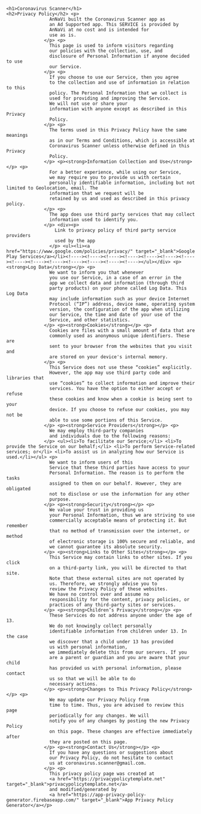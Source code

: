     <h1>Coronavirus Scanner</h1>
    <h2>Privacy Policy</h2> <p>
                    AnNaVi built the Coronavirus Scanner app as
                    an Ad Supported app. This SERVICE is provided by
                    AnNaVi at no cost and is intended for
                    use as is.
                  </p> <p>
                    This page is used to inform visitors regarding
                    our policies with the collection, use, and
                    disclosure of Personal Information if anyone decided to use
                    our Service.
                  </p> <p>
                    If you choose to use our Service, then you agree
                    to the collection and use of information in relation to this
                    policy. The Personal Information that we collect is
                    used for providing and improving the Service.
                    We will not use or share your
                    information with anyone except as described in this Privacy
                    Policy.
                  </p> <p>
                    The terms used in this Privacy Policy have the same meanings
                    as in our Terms and Conditions, which is accessible at
                    Coronavirus Scanner unless otherwise defined in this Privacy
                    Policy.
                  </p> <p><strong>Information Collection and Use</strong></p> <p>
                    For a better experience, while using our Service,
                    we may require you to provide us with certain
                    personally identifiable information, including but not limited to Geolocation, email. The
                    information that we request will be
                    retained by us and used as described in this privacy policy.
                  </p> <p>
                    The app does use third party services that may collect
                    information used to identify you.
                  </p> <div><p>
                      Link to privacy policy of third party service providers
                      used by the app
                    </p> <ul><li><a href="https://www.google.com/policies/privacy/" target="_blank">Google Play Services</a></li><!----><!----><!----><!----><!----><!----><!----><!----><!----><!----><!----><!----><!----><!----></ul></div> <p><strong>Log Data</strong></p> <p>
                    We want to inform you that whenever
                    you use our Service, in a case of an error in the
                    app we collect data and information (through third
                    party products) on your phone called Log Data. This Log Data
                    may include information such as your device Internet
                    Protocol (“IP”) address, device name, operating system
                    version, the configuration of the app when utilizing
                    our Service, the time and date of your use of the
                    Service, and other statistics.
                  </p> <p><strong>Cookies</strong></p> <p>
                    Cookies are files with a small amount of data that are
                    commonly used as anonymous unique identifiers. These are
                    sent to your browser from the websites that you visit and
                    are stored on your device's internal memory.
                  </p> <p>
                    This Service does not use these “cookies” explicitly.
                    However, the app may use third party code and libraries that
                    use “cookies” to collect information and improve their
                    services. You have the option to either accept or refuse
                    these cookies and know when a cookie is being sent to your
                    device. If you choose to refuse our cookies, you may not be
                    able to use some portions of this Service.
                  </p> <p><strong>Service Providers</strong></p> <p>
                    We may employ third-party companies
                    and individuals due to the following reasons:
                  </p> <ul><li>To facilitate our Service;</li> <li>To provide the Service on our behalf;</li> <li>To perform Service-related services; or</li> <li>To assist us in analyzing how our Service is used.</li></ul> <p>
                    We want to inform users of this
                    Service that these third parties have access to your
                    Personal Information. The reason is to perform the tasks
                    assigned to them on our behalf. However, they are obligated
                    not to disclose or use the information for any other
                    purpose.
                  </p> <p><strong>Security</strong></p> <p>
                    We value your trust in providing us
                    your Personal Information, thus we are striving to use
                    commercially acceptable means of protecting it. But remember
                    that no method of transmission over the internet, or method
                    of electronic storage is 100% secure and reliable, and
                    we cannot guarantee its absolute security.
                  </p> <p><strong>Links to Other Sites</strong></p> <p>
                    This Service may contain links to other sites. If you click
                    on a third-party link, you will be directed to that site.
                    Note that these external sites are not operated by
                    us. Therefore, we strongly advise you to
                    review the Privacy Policy of these websites.
                    We have no control over and assume no
                    responsibility for the content, privacy policies, or
                    practices of any third-party sites or services.
                  </p> <p><strong>Children’s Privacy</strong></p> <p>
                    These Services do not address anyone under the age of 13.
                    We do not knowingly collect personally
                    identifiable information from children under 13. In the case
                    we discover that a child under 13 has provided
                    us with personal information,
                    we immediately delete this from our servers. If you
                    are a parent or guardian and you are aware that your child
                    has provided us with personal information, please contact
                    us so that we will be able to do
                    necessary actions.
                  </p> <p><strong>Changes to This Privacy Policy</strong></p> <p>
                    We may update our Privacy Policy from
                    time to time. Thus, you are advised to review this page
                    periodically for any changes. We will
                    notify you of any changes by posting the new Privacy Policy
                    on this page. These changes are effective immediately after
                    they are posted on this page.
                  </p> <p><strong>Contact Us</strong></p> <p>
                    If you have any questions or suggestions about
                    our Privacy Policy, do not hesitate to contact
                    us at coronavirus.scanner@gmail.com.
                  </p> <p>
                    This privacy policy page was created at
                    <a href="https://privacypolicytemplate.net" target="_blank">privacypolicytemplate.net</a>
                    and modified/generated by
                    <a href="https://app-privacy-policy-generator.firebaseapp.com/" target="_blank">App Privacy Policy Generator</a></p>
